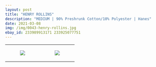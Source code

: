 ```yaml
---
layout: post
title: "HENRY ROLLINS"
description: "MEDIUM | 90% Preshrunk Cotton/10% Polyester | Hanes"
date: 2021-03-08
img: /img/0043-henry-rollins.jpg
ebay_id: 233989913171 233925077751
---
```




<table style="width:100%;"><tr><td style="vertical-align:top;">
      <figure class="tmblr-full" data-orig-height="2048" data-orig-width="1365" data-orig-src="https://concertshirts.netlify.app/shirts/0043/0043-01.jpg"><img src="https://64.media.tumblr.com/3942262b6a8caef6fea295c767d4f179/55a9c1c4ee64a4ee-99/s540x810/50e8519729983ba6f21381b9782d2a4e62ad022c.jpg" data-orig-height="2048" data-orig-width="1365" data-orig-src="https://concertshirts.netlify.app/shirts/0043/0043-01.jpg"/></figure></td>
    <td style="vertical-align:top;">
      <figure class="tmblr-full" data-orig-height="2048" data-orig-width="1365" data-orig-src="https://concertshirts.netlify.app/shirts/0043/0043-02.jpg"><img src="https://64.media.tumblr.com/76a0e331aff2b78c2fdbdfe53ac96f96/55a9c1c4ee64a4ee-0b/s540x810/dd4cb8a58e856affa3779492a06b837e4bd0d030.jpg" data-orig-height="2048" data-orig-width="1365" data-orig-src="https://concertshirts.netlify.app/shirts/0043/0043-02.jpg"/></figure></td>
  </tr></table>
